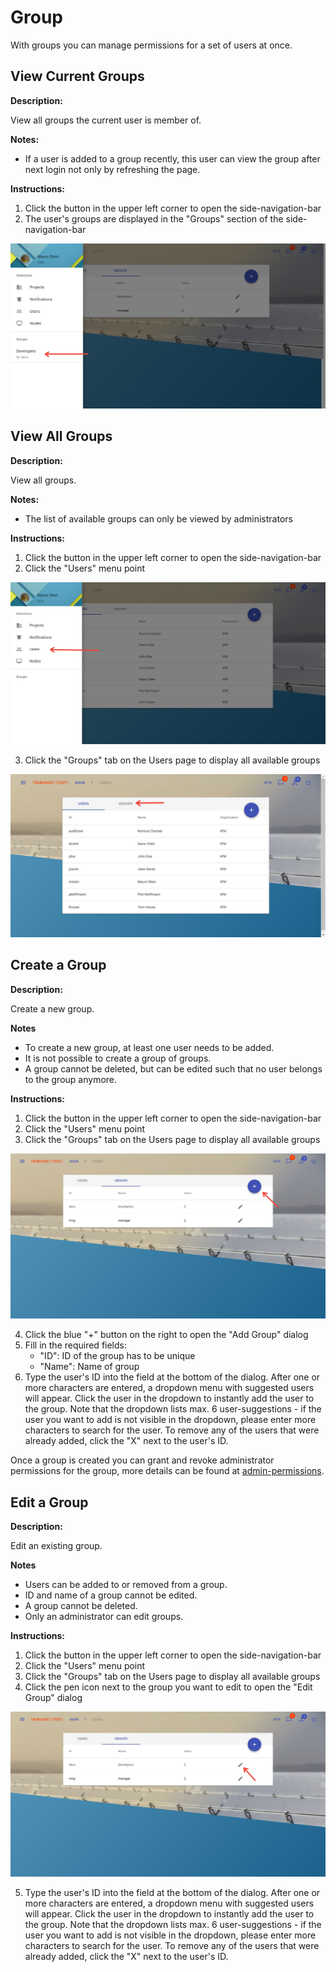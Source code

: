 # Group

With groups you can manage permissions for a set of users at once.

## View Current Groups

**Description:**

View all groups the current user is member of.

**Notes:**

- If a user is added to a group recently, this user can view the group after next login not only by refreshing the page.

**Instructions:**

1. Click the button in the upper left corner to open the side-navigation-bar
2. The user's groups are displayed in the "Groups" section of the side-navigation-bar

![Show Users](../../uploads/Screenshots/show_current_groups.jpg)

## View All Groups

**Description:**

View all groups.

**Notes:**

- The list of available groups can only be viewed by administrators

**Instructions:**

1. Click the button in the upper left corner to open the side-navigation-bar
2. Click the "Users" menu point

![Show Users](../../uploads/Screenshots/show_Users.jpg)

3. Click the "Groups" tab on the Users page to display all available groups

![Show Groups](../../uploads/Screenshots/show_groups.jpg)

## Create a Group

**Description:**

Create a new group.

**Notes**

- To create a new group, at least one user needs to be added.
- It is not possible to create a group of groups.
- A group cannot be deleted, but can be edited such that no user belongs to the group anymore.

**Instructions:**

1. Click the button in the upper left corner to open the side-navigation-bar
2. Click the "Users" menu point
3. Click the "Groups" tab on the Users page to display all available groups

![Create Groups](../../uploads/Screenshots/create_group.jpg)

4. Click the blue "+" button on the right to open the "Add Group" dialog
5. Fill in the required fields:
   - "ID": ID of the group has to be unique
   - "Name": Name of group
6. Type the user's ID into the field at the bottom of the dialog. After one or more characters are entered, a dropdown menu with suggested users will appear. Click the user in the dropdown to instantly add the user to the group. Note that the dropdown lists max. 6 user-suggestions - if the user you want to add is not visible in the dropdown, please enter more characters to search for the user. To remove any of the users that were already added, click the "X" next to the user's ID.

Once a group is created you can grant and revoke administrator permissions for the group, more details can be found at [admin-permissions](./doc/wiki/User-Guide/Permissions.md#admin-permissions). 

## Edit a Group

**Description:**

Edit an existing group.

**Notes**

- Users can be added to or removed from a group.
- ID and name of a group cannot be edited.
- A group cannot be deleted.
- Only an administrator can edit groups.

**Instructions:**

1. Click the button in the upper left corner to open the side-navigation-bar
2. Click the "Users" menu point
3. Click the "Groups" tab on the Users page to display all available groups
4. Click the pen icon next to the group you want to edit to open the "Edit Group" dialog

![Edit Groups](../../uploads/Screenshots/edit_group.jpg)

5. Type the user's ID into the field at the bottom of the dialog. After one or more characters are entered, a dropdown menu with suggested users will appear. Click the user in the dropdown to instantly add the user to the group. Note that the dropdown lists max. 6 user-suggestions - if the user you want to add is not visible in the dropdown, please enter more characters to search for the user. To remove any of the users that were already added, click the "X" next to the user's ID.
